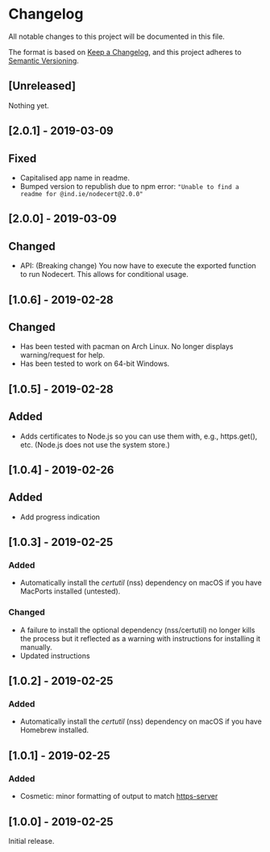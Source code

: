 # Changelog

All notable changes to this project will be documented in this file.

The format is based on [Keep a Changelog](https://keepachangelog.com/en/1.0.0/),
and this project adheres to [Semantic Versioning](https://semver.org/spec/v2.0.0.html).

## [Unreleased]

Nothing yet.

## [2.0.1] - 2019-03-09

## Fixed
  - Capitalised app name in readme.
  - Bumped version to republish due to npm error: `"Unable to find a readme for @ind.ie/nodecert@2.0.0"`

## [2.0.0] - 2019-03-09

## Changed

  - API: (Breaking change) You now have to execute the exported function to run Nodecert. This allows for conditional usage.

## [1.0.6] - 2019-02-28

## Changed

  - Has been tested with pacman on Arch Linux. No longer displays warning/request for help.
  - Has been tested to work on 64-bit Windows.

## [1.0.5] - 2019-02-28

## Added

  - Adds certificates to Node.js so you can use them with, e.g., https.get(), etc. (Node.js does not use the system store.)

## [1.0.4] - 2019-02-26

## Added

  - Add progress indication

## [1.0.3] - 2019-02-25

### Added

  - Automatically install the _certutil_ (nss) dependency on macOS if you have MacPorts installed (untested).

### Changed

- A failure to install the optional dependency (nss/certutil) no longer kills the process but it reflected as a warning with instructions for installing it manually.
- Updated instructions

## [1.0.2] - 2019-02-25

### Added

  - Automatically install the _certutil_ (nss) dependency on macOS if you have Homebrew installed.

## [1.0.1] - 2019-02-25

### Added

  - Cosmetic: minor formatting of output to match [https-server](https://source.ind.ie/hypha/tools/https-server)

## [1.0.0] - 2019-02-25

Initial release.
